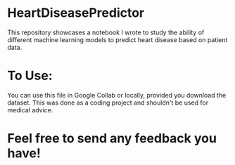 # HeartDiseasePredictor
This repository showcases a notebook I wrote to study the ability of different machine learning models to predict heart disease based on patient data.

# To Use:

You can use this file in Google Collab or locally, provided you download the dataset. This was done as a coding project and shouldn't be used for medical advice.


# Feel free to send any feedback you have!
